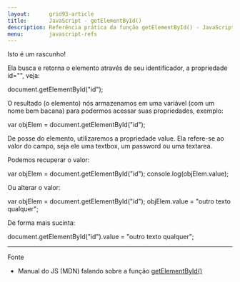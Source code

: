 ```yaml
---
layout:      grid93-article
title:       JavaScript - getElementById()
description: Referência prática da função getElementById() - JavaScript
menu:        javascript-refs
---
```



Isto é um rascunho!


Ela busca e retorna o elemento através de seu identificador, a propriedade id="", veja:

document.getElementById("id");

O resultado (o elemento) nós armazenamos em uma variável (com um nome bem bacana) para podermos acessar suas propriedades, exemplo:

var objElem = document.getElementById("id");

De posse do elemento, utilizaremos a propriedade value. Ela refere-se ao valor do campo, seja ele uma textbox, um password ou uma textarea.

Podemos recuperar o valor:

var objElem = document.getElementById("id");
console.log(objElem.value);

Ou alterar o valor:

var objElem = document.getElementById("id");
objElem.value = "outro texto qualquer";

De forma mais sucinta:

document.getElementById("id").value = "outro texto qualquer";

<hr/>
Fonte

- Manual do JS (MDN) falando sobre a função [getElementById()](https://developer.mozilla.org/en-US/docs/Web/API/document.getElementById "link-externo")
